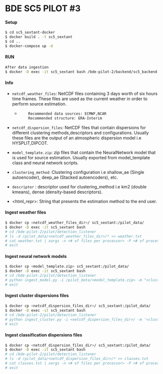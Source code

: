 # BDE SC5 PILOT #3

#### Setup
```sh
$ cd sc5_sextant-docker
$ docker build . -t sc5_sextant
$ cd ..
$ docker-compose up -d
```

#### RUN
```sh
After data ingestion
$ docker -D exec -it sc5_sextant bash /bde-pilot-2/backend/sc5_backend.sh
```

#### Info
- ```netcdf_weather_files```: NetCDF files containing 3 days worth of six hours time frames. These files are used as the current weather in order to perform source estimation.
  - ```sh
        Recommended data sources: ECMWF,NCAR
        Recommended structure: ERA-Interim
    ```
- ```netcdf_dispersion_files```: NetCDF files that contain dispersions for different clustering methods,descriptors and configurations. Usually these files are the output of an atmospheric dispersion model i.e HYSPLIT,DIPCOT.

- ```model_template.zip```: zip files that contain the NeuralNetwork model that is used for source estimation. Usually exported from model_template class and neural network scripts.

- ```clustering_method```: Clustering configuration i.e shallow_ae (Single autoencoder), deep_ae (Stacked autoencoders), etc.

- ```descriptor``` : descriptor used for clustering_method i.e km2 (double kmeans), dense (density-based descriptors).

- <html_repr>: String that presents the estimation method to the end user.

#### Ingest weather files
```sh
$ docker cp <netcdf_weather_files_dir>/ sc5_sextant:/pilot_data/
$ docker -D exec -it sc5_sextant bash
# cd /bde-pilot-2/pilot/detection_listener
# ls -d /pilot_data/<netcdf_weather_files_dir>/* >> weather.txt
# cat weather.txt | xargs -n <# of files per processor> -P <# of processors> python ingest_weather.py
# exit
```
#### Ingest neural network models
```sh
$ docker cp <model_template.zip> sc5_sextant:/pilot_data/
$ docker -D exec -it sc5_sextant bash
# cd /bde-pilot-2/pilot/detection_listener
# python ingest_model.py -i /pilot_data/<model_template.zip> -m "<clustering/classification method>" -ht "<html_repr>"
# exit
```

#### Ingest cluster dispersions files
```sh
$ docker cp <netcdf_dispersion_files_dir>/ sc5_sextant:/pilot_data/
$ docker -D exec -it sc5_sextant bash
# cd /bde-pilot-2/pilot/detection_listener
# python ingest_cluster.py -i <netcdf_dispersion_files_dir>/ -m '<clustering_method>' -d '<descriptor>' -hp <hdfs_path>
# exit
```

#### Ingest classification dispersions files
```sh
$ docker cp <netcdf_dispersion_files_dir>/ sc5_sextant:/pilot_data/
$ docker -D exec -it sc5_sextant bash
# cd /bde-pilot-2/pilot/detection_listener
# ls -d /pilot_data/<netcdf_dispersion_files_dir>/* >> classes.txt
# cat classes.txt | xargs -n <# of files per processor> -P <# of processors> python ingest_class.py
# exit
```
